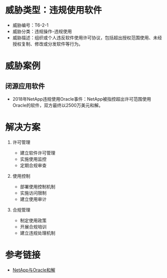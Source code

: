 # 威胁类型：违规使用软件
- 威胁编号：T6-2-1
- 威胁分类：违规操作-违规使用
- 威胁描述：组织或个人违反软件使用许可协议，包括超出授权范围使用、未经授权复制、修改或分发软件等行为。

# 威胁案例
## 闭源应用软件
- 2018年NetApp违规使用Oracle事件：NetApp被指控超出许可范围使用Oracle的软件，双方最终以2500万美元和解。


# 解决方案
1. 许可管理
   - 建立软件许可管理
   - 实施使用监控
   - 定期合规审查

2. 使用控制
   - 部署使用控制机制
   - 实施访问限制
   - 建立使用审计

3. 合规管理
   - 制定使用政策
   - 开展合规培训
   - 建立违规处理机制

# 参考链接
- [NetApp与Oracle和解](https://www.theregister.com/2018/04/12/oracle_netapp_settlement/)